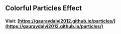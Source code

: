 ## Colorful Particles Effect
#### Visit: [https://gauravdalvi2012.github.io/particles/](https://gauravdalvi2012.github.io/particles/)
[](https://raw.githubusercontent.com/gauravdalvi2012/particles/main/readme/video.mp4)